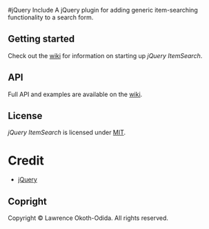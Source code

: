 #jQuery Include
A jQuery plugin for adding generic item-searching functionality to a search form.

## Getting started
Check out the [wiki](//github.com/lokothodida/jquery-itemsearch/wiki) for information on starting up *jQuery ItemSearch*.

## API
Full API and examples are available on the [wiki](//github.com/lokothodida/jquery-itemsearch/wiki).

## License
*jQuery ItemSearch* is licensed under [MIT](http://www.opensource.org/licenses/MIT).

# Credit
* [jQuery](//jquery.com)

## Copright
Copyright &copy; Lawrence Okoth-Odida. All rights reserved.
